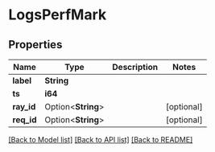 # LogsPerfMark

## Properties

Name | Type | Description | Notes
------------ | ------------- | ------------- | -------------
**label** | **String** |  | 
**ts** | **i64** |  | 
**ray_id** | Option<**String**> |  | [optional]
**req_id** | Option<**String**> |  | [optional]

[[Back to Model list]](../README.md#documentation-for-models) [[Back to API list]](../README.md#documentation-for-api-endpoints) [[Back to README]](../README.md)



